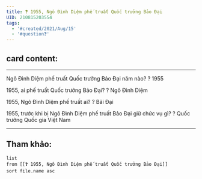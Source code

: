 ```yaml
---
title: ❓ 1955, Ngô Đình Diệm phế truất Quốc trưởng Bảo Đại
UID: 210815203554
tags:
  - '#created/2021/Aug/15'
  - '#question❓'
---
```

## card content:
---

Ngô Đình Diệm phế truất Quốc trưởng Bảo Đại năm nào?
?
1955
<!--SR:!2021-09-07,13,250-->

1955, ai phế truất Quốc trưởng Bảo Đại?
?
Ngô Đình Diệm
<!--SR:!2021-10-09,40,290-->

1955, Ngô Đình Diệm phế truất ai?
?
 Bải Đại
<!--SR:!2021-09-30,32,270-->

1955, trước khi bị Ngô Đình Diệm phế truất Bảo Đại giữ chức vụ gì?
?
Quốc trưởng Quốc gia Việt Nam
<!--SR:!2021-09-13,18,270-->

---
## Tham khảo:
```dataview
list
from [[❓ 1955, Ngô Đình Diệm phế truất Quốc trưởng Bảo Đại]]
sort file.name asc
```
